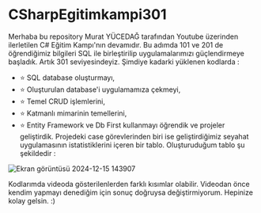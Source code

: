 # CSharpEgitimkampi301

Merhaba bu repository Murat YÜCEDAĞ tarafından Youtube üzerinden ilerletilen C# Eğitim Kampı'nın devamıdır. Bu adımda 101 ve 201 de öğrendiğimiz bilgileri SQL ile birleştirilip uygulamalarımızı güçlendirmeye başladık. Artık 301 seviyesindeyiz. Şimdiye kadarki yüklenen kodlarda : 
- ⭐ SQL database oluşturmayı,
- ⭐ Oluşturulan database'i uygulamamıza çekmeyi, 
- ⭐ Temel CRUD işlemlerini, 
- ⭐ Katmanlı mimarinin temellerini, 
- ⭐ Entity Framework ve Db First kullanmayı 
öğrendik ve projeler geliştirdik. Projedeki case görevlerinden biri ise geliştirdiğimiz seyahat uygulamasının istatistiklerini içeren bir tablo. Oluşturuduğum tablo şu şekildedir :



![Ekran görüntüsü 2024-12-15 143907](https://github.com/user-attachments/assets/55f72739-bc07-44b8-a4a6-47d90e6c4521)

Kodlarımda videoda gösterilenlerden farklı kısımlar olabilir. Videodan önce kendim yapmayı denediğim için sonuç doğruysa değiştirmiyorum. Hepinize kolay gelsin. :)
